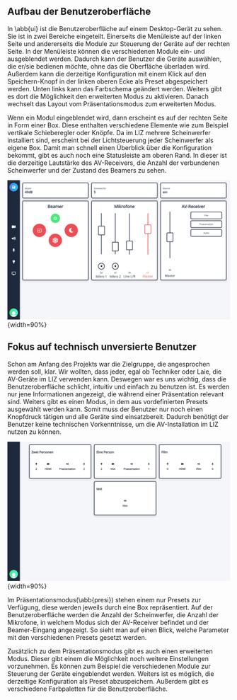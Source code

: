 ## Aufbau der Benutzeroberfläche

In \abb{ui} ist die Benutzeroberfläche auf einem Desktop-Gerät zu sehen. Sie ist in zwei Bereiche eingeteilt. Einerseits die Menüleiste auf der linken Seite und andererseits die Module zur Steuerung der Geräte auf der rechten Seite. In der Menüleiste können die verschiedenen Module ein- und ausgeblendet werden. Dadurch kann der Benutzer die Geräte auswählen, die er/sie bedienen möchte, ohne das die Oberfläche überladen wird. Außerdem kann die derzeitige Konfiguration mit einem Klick auf den Speichern-Knopf in der linken oberen Ecke als Preset abgespeichert werden. Unten links kann das Farbschema geändert werden. Weiters gibt es dort die Möglichkeit den erweiterten Modus zu aktivieren. Danach wechselt das Layout vom Präsentationsmodus zum erweiterten Modus.

Wenn ein Modul eingeblendet wird, dann erscheint es auf der rechten Seite in Form einer Box. Diese enthalten verschiedene Elemente wie zum Beispiel vertikale Schieberegler oder Knöpfe. Da im LIZ mehrere Scheinwerfer installiert sind, erscheint bei der Lichtsteuerung jeder Scheinwerfer als eigene Box. Damit man schnell einen Überblick über die Konfiguration bekommt, gibt es auch noch eine Statusleiste am oberen Rand. In dieser ist die derzeitige Lautstärke des AV-Receivers, die Anzahl der verbundenen Scheinwerfer und der Zustand des Beamers zu sehen.

![Die Benutzeroberfläche \label{ui}](bilder/Dominik/Oberflaeche.png){width=90%}

## Fokus auf technisch unversierte Benutzer

Schon am Anfang des Projekts war die Zielgruppe, die angesprochen werden soll, klar. Wir wollten, dass jeder, egal ob Techniker oder Laie, die AV-Geräte im LIZ verwenden kann. Deswegen war es uns wichtig, dass die Benutzeroberfläche schlicht, intuitiv und einfach zu benutzen ist. Es werden nur jene Informationen angezeigt, die während einer Präsentation relevant sind. Weiters gibt es einen Modus, in dem aus vordefinierten Presets ausgewählt werden kann. Somit muss der Benutzer nur noch einen Knopfdruck tätigen und alle Geräte sind einsatzbereit. Dadurch benötigt der Benutzer keine technischen Vorkenntnisse, um die AV-Installation im LIZ nutzen zu können.

![Der Präsentationsmodus \label{presi}](bilder/Dominik/Praesentationsmodus.png){width=90%}

Im Präsentationsmodus(\abb{presi}) stehen einem nur Presets zur Verfügung, diese werden jeweils durch eine Box repräsentiert. Auf der Benutzeroberfläche werden die Anzahl der Scheinwerfer, die Anzahl der Mikrofone, in welchem Modus sich der AV-Receiver befindet und der Beamer-Eingang angezeigt. So sieht man auf einen Blick, welche Parameter mit den verschiedenen Presets gesetzt werden.

Zusätzlich zu dem Präsentationsmodus gibt es auch einen erweiterten Modus. Dieser gibt einem die Möglichkeit noch weitere Einstellungen vorzunehmen. Es können zum Beispiel die verschiedenen Module zur Steuerung der Geräte eingeblendet werden. Weiters ist es möglich, die derzeitige Konfiguration als Preset abzuspeichern. Außerdem gibt es verschiedene Farbpaletten für die Benutzeroberfläche.
